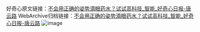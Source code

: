 好奇心原文链接：[不会用正确的姿势滴眼药水？试试高科技_智能_好奇心日报-唐云路](https://www.qdaily.com/articles/5989.html)
WebArchive归档链接：[不会用正确的姿势滴眼药水？试试高科技_智能_好奇心日报-唐云路](http://web.archive.org/web/20160622060410/http://www.qdaily.com/articles/5989.html)
![image](http://ww3.sinaimg.cn/large/007d5XDply1g3w9dnlevoj30u03sce2n)